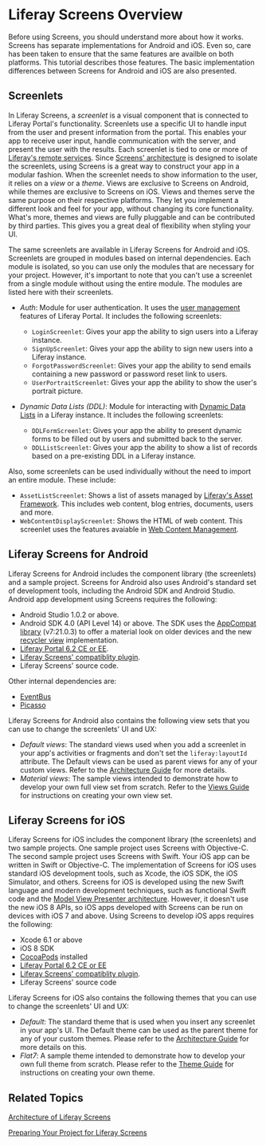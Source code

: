 # Liferay Screens Overview

Before using Screens, you should understand more about how it works. Screens has 
separate implementations for Android and iOS. Even so, care has been taken to 
ensure that the same features are availble on both platforms. This tutorial 
describes those features. The basic implementation differences between Screens 
for Android and iOS are also presented. 
<!-- Replace links with links to other Screens tutorials, once they exist -->

## Screenlets

In Liferay Screens, a *screenlet* is a visual component that is connected to 
Liferay Portal's functionality. Screenlets use a specific UI to handle input 
from the user and present information from the portal. This enables your app to 
receive user input, handle communication with the server, and present the user 
with the results. Each screenlet is tied to one or more of 
[Liferay's remote services](/tutorials/-/knowledge_base/6-2/invoking-remote-services). 
Since [Screens' architecture](https://www.liferay.com/) is designed to isolate 
the screenlets, using Screens is a great way to construct your app in a modular 
fashion. When the screenlet needs to show information to the user, it relies on 
a *view* or a *theme*. Views are exclusive to Screens on Android, while themes 
are exclusive to Screens on iOS. Views and themes serve the same purpose on 
their respective platforms. They let you implement a different look and feel for 
your app, without changing its core functionality. What's more, themes and views 
are fully pluggable and can be contributed by third parties. This gives you a 
great deal of flexibility when styling your UI.

The same screenlets are available in Liferay Screens for Android and iOS. 
Screenlets are grouped in modules based on internal dependencies. Each module is 
isolated, so you can use only the modules that are necessary for your project. 
However, it's important to note that you can't use a screenlet from a single 
module without using the entire module. The modules are listed here with their 
screenlets.

- *Auth*: Module for user authentication. It uses the [user management](/portal/-/knowledge_base/6-2/user-management) 
  features of Liferay Portal. It includes the following screenlets: 

	- `LoginScreenlet`: Gives your app the ability to sign users into a 
	  Liferay instance.
	- `SignUpScreenlet`: Gives your app the ability to sign new users into a 
	  Liferay instance.
	- `ForgotPasswordScreenlet`: Gives your app the ability to send emails 
	  containing a new password or password reset link to users.
	- `UserPortraitScreenlet`: Gives your app the ability to show the user's 
	  portrait picture.

- *Dynamic Data Lists (DDL)*: Module for interacting with [Dynamic Data Lists](/portal/-/knowledge_base/6-2/using-web-forms-and-dynamic-data-lists) 
  in a Liferay instance. It includes the following screenlets:

	- `DDLFormScreenlet`: Gives your app the ability to present dynamic 
	  forms to be filled out by users and submitted back to the server.
	- `DDLListScreenlet`: Gives your app the ability to show a list of 
	  records based on a pre-existing DDL in a Liferay instance.

Also, some screenlets can be used individually without the need to import an 
entire module. These include: 

- `AssetListScreenlet`: Shows a list of assets managed by 
  [Liferay's Asset Framework](/tutorials/-/knowledge_base/6-2/asset-framework). 
  This includes web content, blog entries, documents, users and more. 
- `WebContentDisplayScreenlet`: Shows the HTML of web content. This screenlet 
  uses the features avaiable in [Web Content Management](/portal/-/knowledge_base/6-2/web-content-management). 

## Liferay Screens for Android

Liferay Screens for Android includes the component library (the screenlets) and 
a sample project. Screens for Android also uses Android's standard set of 
development tools, including the Android SDK and Android Studio. Android app 
development using Screens requires the following:

- Android Studio 1.0.2 or above.
- Android SDK 4.0 (API Level 14) or above. The SDK uses the [AppCompat library](https://developer.android.com/tools/support-library/features.html#v7-appcompat) 
  (v7:21.0.3) to offer a material look on older devices and the new 
  [recycler view](https://developer.android.com/tools/support-library/features.html#v7-recyclerview) 
  implementation.
- [Liferay Portal 6.2 CE or EE](http://www.liferay.com/downloads/liferay-portal/available-releases).
- [Liferay Screens' compatiblity plugin](https://github.com/liferay/liferay-screens/tree/master/portal). 
- Liferay Screens' source code. 

Other internal dependencies are: 

- [EventBus](https://github.com/greenrobot/EventBus) 
- [Picasso](http://square.github.io/picasso/)

Liferay Screens for Android also contains the following view sets that you can 
use to change the screenlets' UI and UX: 

- *Default views*: The standard views used when you add a screenlet in your 
app's activities or fragments and don't set the `liferay:layoutId` attribute. 
The Default views can be used as parent views for any of your custom views. 
Refer to the [Architecture Guide](https://www.liferay.com/) 
for more details.
- *Material views*: The sample views intended to demonstrate how to develop 
your own full view set from scratch. Refer to the [Views Guide](https://www.liferay.com/) 
for instructions on creating your own view set. 

## Liferay Screens for iOS

Liferay Screens for iOS includes the component library (the screenlets) and two 
sample projects. One sample project uses Screens with Objective-C. The second 
sample project uses Screens with Swift. Your iOS app can be written in Swift or 
Objective-C. The implementation of Screens for iOS uses standard iOS development 
tools, such as Xcode, the iOS SDK, the iOS Simulator, and others. Screens for 
iOS is developed using the new Swift language and modern development techniques, 
such as functional Swift code and the [Model View Presenter architecture](http://en.wikipedia.org/wiki/Model%E2%80%93view%E2%80%93presenter). 
However, it doesn't use the new iOS 8 APIs, so iOS apps developed with Screens 
can be run on devices with iOS 7 and above. Using Screens to develop iOS apps 
requires the following: 

- Xcode 6.1 or above
- iOS 8 SDK
- [CocoaPods](http://cocoapods.org) installed
- [Liferay Portal 6.2 CE or EE](http://www.liferay.com/downloads/liferay-portal/available-releases)
- [Liferay Screens' compatiblity plugin](https://github.com/liferay/liferay-screens/tree/master/portal). 
- Liferay Screens' source code

Liferay Screens for iOS also contains the following themes that you can use to 
change the screenlets' UI and UX: 

- *Default*: The standard theme that is used when you insert any screenlet in 
your app's UI. The Default theme can be used as the parent theme for any of your 
custom themes. Please refer to the [Architecture Guide](ios/Documentation/architecture.md#theme-layer) 
for more details on this.
- *Flat7*: A sample theme intended to demonstrate how to develop your own full 
theme from scratch. Please refer to the [Theme Guide](ios/Documentation/themes.md) 
for instructions on creating your own theme.

## Related Topics

[Architecture of Liferay Screens](https://www.liferay.com/)

[Preparing Your Project for Liferay Screens](https://www.liferay.com/)
